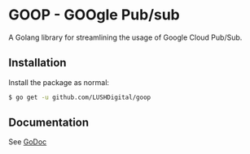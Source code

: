 # GOOP - GOOgle Pub/sub
A Golang library for streamlining the usage of Google Cloud Pub/Sub.

## Installation
Install the package as normal:
```bash
$ go get -u github.com/LUSHDigital/goop
```

## Documentation
See [GoDoc](https://godoc.org/github.com/LUSHDigital/goop)

